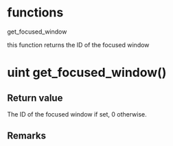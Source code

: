 # functions

get_focused_window

this function returns the ID of the focused window

# uint get_focused_window()

## Return value

The ID of the focused window if set, 0 otherwise.

## Remarks

